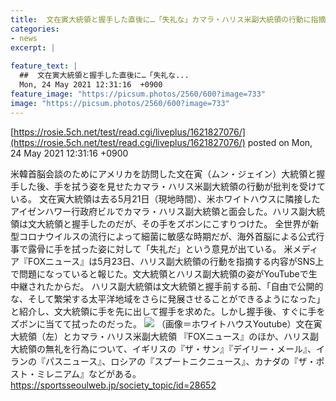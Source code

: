 ```yaml
---
title:  文在寅大統領と握手した直後に…「失礼な」カマラ・ハリス米副大統領の行動に指摘の声  
categories:
- news
excerpt: |
  
feature_text: |
  ##  文在寅大統領と握手した直後に…「失礼な...
  Mon, 24 May 2021 12:31:16  +0900
feature_image: "https://picsum.photos/2560/600?image=733"
image: "https://picsum.photos/2560/600?image=733"
---
```


[https://rosie.5ch.net/test/read.cgi/liveplus/1621827076/](https://rosie.5ch.net/test/read.cgi/liveplus/1621827076/)
posted on Mon, 24 May 2021 12:31:16  +0900

<!--more-->

米韓首脳会談のためにアメリカを訪問した文在寅（ムン・ジェイン）大統領と握手した後、手を拭う姿を見せたカマラ・ハリス米副大統領の行動が批判を受けている。 文在寅大統領は去る5月21日（現地時間）、米ホワイトハウスに隣接したアイゼンハワー行政府ビルでカマラ・ハリス副大統領と面会した。ハリス副大統領は文大統領と握手したのだが、その手をズボンにこすりつけた。 全世界が新型コロナウイルスの流行によって細菌に敏感な時期だが、海外首脳による公式行事で露骨に手を拭った姿に対して「失礼だ」という意見が出ている。 米メディア『FOXニュース』は5月23日、ハリス副大統領の行動を指摘する内容がSNS上で問題になっていると報じた。文大統領とハリス副大統領の姿がYouTubeで生中継されたからだ。 ハリス副大統領は文大統領と握手前する前、「自由で公開的な、そして繁栄する太平洋地域をさらに発展させることができるようになった」と紹介し、文大統領に手を先に出して握手を求めた。しかし握手後、すぐに手をズボンに当てて拭ったのだった。 ![](https://sportsseoulweb.jp/files/user/2021052401000943200063051.jpg) （画像＝ホワイトハウスYoutube）文在寅大統領（左）とカマラ・ハリス米副大統領 『FOXニュース』のほか、ハリス副大統領の無礼を行為について、イギリスの『ザ・サン』『デイリー・メール』、イランの『パスニュース』、ロシアの『スプートニクニュース』、カナダの『ザ・ポスト・ミレニアム』などがある。 https://sportsseoulweb.jp/society_topic/id=28652

